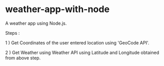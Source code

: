 # weather-app-with-node
A weather app using Node.js.

Steps : 

1 ) Get Coordinates  of the user entered location using 'GeoCode API'.

2 ) Get Weather using Weather API using Latitude and Longitude obtained from above step.
